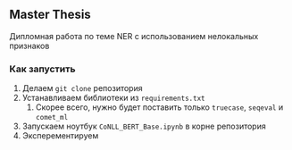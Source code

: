 ## Master Thesis

Дипломная работа по теме NER с использованием нелокальных признаков

### Как запустить
1. Делаем `git clone` репозитория
2. Устанавливаем библиотеки из `requirements.txt`
   1. Скорее всего, нужно будет поставить только `truecase`, `seqeval` и `comet_ml`
3. Запускаем ноутбук `CoNLL_BERT_Base.ipynb` в корне репозитория
4. Эксперементируем